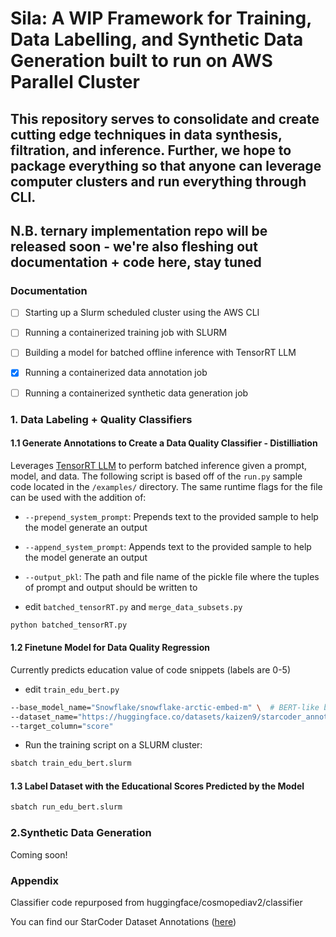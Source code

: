 # Sila: A WIP Framework for Training, Data Labelling, and Synthetic Data Generation built to run on AWS Parallel Cluster

## This repository serves to consolidate and create  cutting edge techniques in data synthesis, filtration, and inference. Further, we hope to package everything so that anyone can leverage computer clusters and run everything through CLI.

## N.B. ternary implementation repo will be released soon - we're also fleshing out documentation + code here, stay tuned
### Documentation
- [ ] Starting up a Slurm scheduled cluster using the AWS CLI
- [ ] Running a containerized training job with SLURM
- [ ] Building a model for batched offline inference with TensorRT LLM
- [x] Running a containerized data annotation job
- [ ] Running a containerized synthetic data generation job


### 1. Data Labeling + Quality Classifiers 

#### 1.1 Generate Annotations to Create a Data Quality Classifier - Distilliation  
Leverages [TensorRT LLM](https://github.com/NVIDIA/TensorRT-LLM) to perform batched inference given a prompt, model, and data. The following script is based off of the `run.py` sample code located in the `/examples/` directory. The same runtime flags for the file can be used with the addition of:

* `--prepend_system_prompt`: Prepends text to the provided sample to help the model generate an output
* `--append_system_prompt`: Appends text to the provided sample to help the model generate an output
* `--output_pkl`: The path and file name of the pickle file where the tuples of prompt and output should be written to

* edit `batched_tensorRT.py` and `merge_data_subsets.py`
```bash
python batched_tensorRT.py 
```

#### 1.2 Finetune Model for Data Quality Regression
Currently predicts education value of code snippets (labels are 0-5)
* edit `train_edu_bert.py`
```bash
--base_model_name="Snowflake/snowflake-arctic-embed-m" \  # BERT-like base model
--dataset_name="https://huggingface.co/datasets/kaizen9/starcoder_annotations" \  # Llama3.1 70B -annotated eduational value dataset
--target_column="score" 
```
* Run the training script on a SLURM cluster:
```bash
sbatch train_edu_bert.slurm
```

#### 1.3 Label Dataset with the Educational Scores Predicted by the Model
    
```bash
sbatch run_edu_bert.slurm
```

### 2.Synthetic Data Generation 

Coming soon!


### Appendix

Classifier code repurposed from huggingface/cosmopediav2/classifier

You can find our StarCoder Dataset Annotations ([here](https://huggingface.co/datasets/kaizen9/starcoder_annotations))
